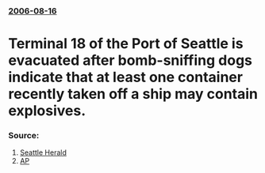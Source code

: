 ### [2006-08-16](/news/2006/08/16/index.md)

#  Terminal 18 of the Port of Seattle is evacuated after bomb-sniffing dogs indicate that at least one container recently taken off a ship may contain explosives. 




### Source:

1. [Seattle Herald](http://www.heraldnet.com/stories/06/08/16/100wir_port4.cfm)
2. [AP](http://www.breitbart.com/news/2006/08/16/D8JHON2O1.html)
